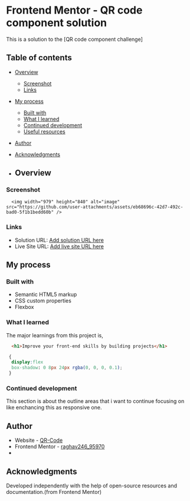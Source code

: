 # Frontend Mentor - QR code component solution
This is a solution to the [QR code component challenge]

## Table of contents

- [Overview](#overview)
  - [Screenshot](#screenshot)
  - [Links](#links)
- [My process](#my-process)
  - [Built with](#built-with)
  - [What I learned](#what-i-learned)
  - [Continued development](#continued-development)
  - [Useful resources](#useful-resources)
- [Author](#author)
- [Acknowledgments](#acknowledgments)

- ## Overview

### Screenshot

      <img width="979" height="840" alt="image" src="https://github.com/user-attachments/assets/eb68696c-42d7-492c-bad0-5f1b1bedd60b" />
### Links

- Solution URL: [Add solution URL here](https://github.com/Raghav254-eng/QR-Code-project/tree/main)
- Live Site URL: [Add live site URL here](http://127.0.0.1:5501/index.html)
## My process

### Built with

- Semantic HTML5 markup
- CSS custom properties
- Flexbox
### What I learned
  The major learnings from this project is,
  ```html
    <h1>Improve your front-end skills by building projects</h1>
  ```
  ```css
   {
    display:flex
    box-shadow: 0 8px 24px rgba(0, 0, 0, 0.1);
   }
  ```
### Continued development

  This section is about the outline areas that i want to continue focusing on like enchancing this as responsive one.

## Author

- Website - [QR-Code](http://127.0.0.1:5501/index.html)
- Frontend Mentor - [raghav246_95970](https://www.frontendmentor.io/profile/raghav246_95970)
- 
## Acknowledgments
   Developed independently with the help of open-source resources and documentation.(from Frontend Mentor)


  
